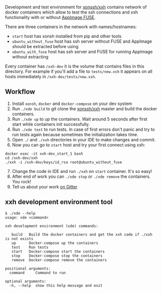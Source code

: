 Development and test environment for [xonssh/xxh](https://github.com/xonssh/xxh) contains 
network of docker containers which allow to test the ssh connections and xxh functionality 
with or without [AppImage FUSE](https://github.com/AppImage/AppImageKit/wiki/FUSE). 

There are three containers in the network with names/hostnames:
* `start` host has xonsh installed from pip and other tools
* `ubuntu_without_fuse` host has ssh server without FUSE and AppImage should be extracted before using
* `ubuntu_with_fuse` host has ssh server and FUSE for running AppImage without extracting

Every container has `/xxh-dev` it is the volume that contains files in this directory. For example 
if you'll add a file to `tests/new.xsh` it appears on all hosts immediately in `/xxh-dev/tests/new.xsh`.

## Workflow

1. Install `xonsh`, `docker` and `docker-compose` on your dev system
2. Run `./xde build` to git clone the [xonssh/xxh](https://github.com/xonssh/xxh) master and build the docker containers. 
3. Run `./xde up` to up the containers. Wait around 5 seconds after first start while containers init successfully. 
4. Run `./xde test` to run tests. In case of first errors don't panic and try to run tests again because sometimes 
the initialization takes time.
5. Open `./` and `./xxh` directories in your IDE to make changes and commit.
6. Now you can go to `start` host and try your first connect using xxh:
```
docker exec -it xxh-dev_start_1 bash
cd /xxh-dev/xxh
./xxh -i /xxh-dev/keys/id_rsa root@ubuntu_without_fuse
```
7. Change the code in IDE and run `./xxh` on `start` container. It's so easy!
8. After end of work you can `./xde stop` or `./xde remove` the containers. You rock! 
9. Tell us about your work [on Gitter](https://gitter.im/xonssh-xxh/community?utm_source=badge&utm_medium=badge&utm_campaign=pr-badge)

## xxh development environment tool

```
$ ./xde --help                                                                                                    
usage: xde <command>

xxh development environment (xde) commands:

   build   Build the docker containers and get the xxh code if ./xxh is not exists
   up      Docker-compose up the containers
   test    Run tests
   start   Docker-compose start the containers
   stop    Docker-compose stop the containers
   remove  Docker-compose remove the containers

positional arguments:
  command     Command to run

optional arguments:
  -h, --help  show this help message and exit
```
